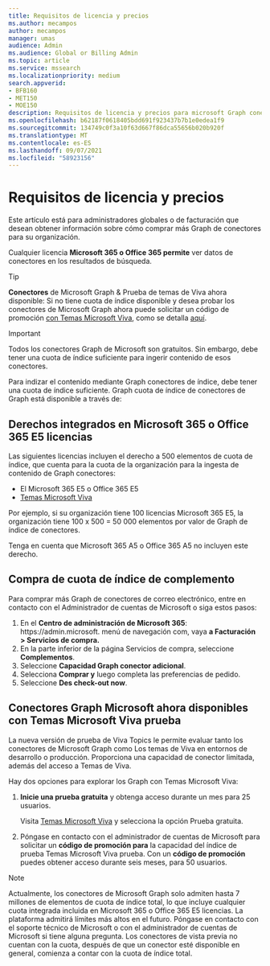 ```yaml
---
title: Requisitos de licencia y precios
ms.author: mecampos
author: mecampos
manager: umas
audience: Admin
ms.audience: Global or Billing Admin
ms.topic: article
ms.service: mssearch
ms.localizationpriority: medium
search.appverid:
- BFB160
- MET150
- MOE150
description: Requisitos de licencia y precios para microsoft Graph conectores públicos para Búsqueda de Microsoft
ms.openlocfilehash: b62187f0618405bdd691f923437b7b1e0edea1f9
ms.sourcegitcommit: 134749c0f3a10f63d667f86dca55656b020b920f
ms.translationtype: MT
ms.contentlocale: es-ES
ms.lasthandoff: 09/07/2021
ms.locfileid: "58923156"
---
```

<!---Previous ms.author: rusamai --->

# <a name="license-requirements-and-pricing"></a>Requisitos de licencia y precios

Este artículo está para administradores globales o de facturación que desean obtener información sobre cómo comprar más Graph de conectores para su organización.

Cualquier licencia **Microsoft 365 o Office 365 permite** ver datos de conectores en los resultados de búsqueda.

> [!TIP]
> **Conectores** de Microsoft Graph & Prueba de temas de Viva ahora disponible: Si no tiene cuota de índice disponible y  desea probar los conectores de Microsoft Graph ahora puede solicitar un código de promoción [con Temas Microsoft Viva](https://www.microsoft.com/microsoft-viva/topics?activetab=pivot:overviewtab), como se detalla [aquí](#microsoft-graph-connectors-now-available-with-microsoft-viva-topics-trial).

>[!IMPORTANT]
>Todos los conectores Graph de Microsoft son gratuitos. Sin embargo, debe tener una cuota de índice suficiente para ingerir contenido de esos conectores.

Para indizar el contenido mediante Graph conectores de índice, debe tener una cuota de índice suficiente. Graph cuota de índice de conectores de Graph está disponible a través de:

## <a name="entitlement-built-into-microsoft-365-or-office-365-e5-licenses"></a>Derechos integrados en Microsoft 365 o Office 365 E5 licencias

Las siguientes licencias incluyen el derecho a 500 elementos de cuota de índice, que cuenta para la cuota de la organización para la ingesta de contenido de Graph conectores:

* El Microsoft 365 E5 o Office 365 E5
* [Temas Microsoft Viva](https://www.microsoft.com/microsoft-viva/topics?activetab=pivot:overviewtab)

Por ejemplo, si su organización tiene 100 licencias Microsoft 365 E5, la organización tiene 100 x 500 = 50 000 elementos por valor de Graph de índice de conectores.

<!---Comment requested in PR#143--->
Tenga en cuenta que Microsoft 365 A5 o Office 365 A5 no incluyen este derecho.

## <a name="purchase-of-add-on-index-quota"></a>Compra de cuota de índice de complemento
Para comprar más Graph de conectores de correo electrónico, entre en contacto con el Administrador de cuentas de Microsoft o siga estos pasos:

1. En el **Centro de administración de Microsoft 365**: https://<span>admin.microsoft.</span> menú de navegación com, vaya **a Facturación > Servicios de compra.**
2. En la parte inferior de la página Servicios de compra, seleccione **Complementos**.
3. Seleccione **Capacidad Graph conector adicional**.
4. Selecciona **Comprar y** luego completa las preferencias de pedido.
5. Seleccione **Des check-out now**.

## <a name="microsoft-graph-connectors-now-available-with-microsoft-viva-topics-trial"></a>Conectores Graph Microsoft ahora disponibles con Temas Microsoft Viva prueba
 La nueva versión de prueba de Viva Topics le permite evaluar tanto los conectores de Microsoft Graph como Los temas de Viva en entornos de desarrollo o producción. Proporciona una capacidad de conector limitada, además del acceso a Temas de Viva.

Hay dos opciones para explorar los Graph con Temas Microsoft Viva:

1. **Inicie una prueba gratuita** y obtenga acceso durante un mes para 25 usuarios.

     Visita [Temas Microsoft Viva](https://www.microsoft.com/microsoft-viva/topics?activetab=pivot:overviewtab) y selecciona la opción Prueba gratuita.

2. Póngase en contacto con el administrador de cuentas de Microsoft para solicitar un **código de promoción para** la capacidad del índice de prueba Temas Microsoft Viva prueba. Con un **código de promoción** puedes obtener acceso durante seis meses, para 50 usuarios.

> [!NOTE]
> Actualmente, los conectores de Microsoft Graph solo admiten hasta 7 millones de elementos de cuota de índice total, lo que incluye cualquier cuota integrada incluida en Microsoft 365 o Office 365 E5 licencias. La plataforma admitirá límites más altos en el futuro. Póngase en contacto con el soporte técnico de Microsoft o con el administrador de cuentas de Microsoft si tiene alguna pregunta.
> Los conectores de vista previa no cuentan con la cuota, después de que un conector esté disponible en general, comienza a contar con la cuota de índice total.
